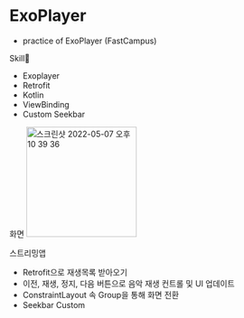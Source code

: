 # ExoPlayer

- practice of ExoPlayer (FastCampus)


Skill📕
- Exoplayer
- Retrofit
- Kotlin
- ViewBinding
- Custom Seekbar

화면
<img width="195" alt="스크린샷 2022-05-07 오후 10 39 36" src="https://user-images.githubusercontent.com/63504831/167256873-d1b6c549-7e41-4b4e-b3e3-81d8975326ce.png">

스트리밍앱
- Retrofit으로 재생목록 받아오기 
- 이전, 재생, 정지, 다음 버튼으로 음악 재생 컨트롤 및 UI 업데이트 
- ConstraintLayout 속 Group을 통해 화면 전환
- Seekbar Custom 
